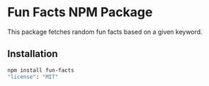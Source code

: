 # Fun Facts NPM Package

This package fetches random fun facts based on a given keyword.

## Installation
```bash
npm install fun-facts
"license": "MIT"
